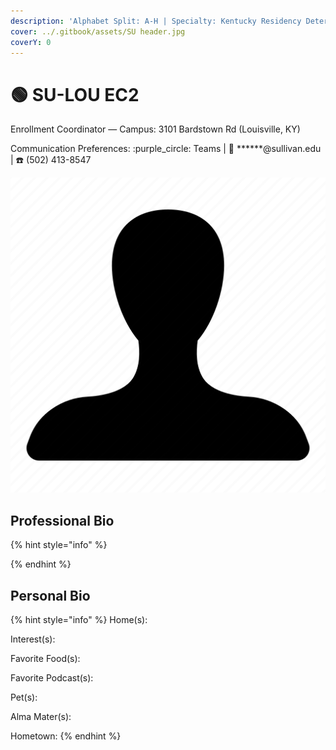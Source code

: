```yaml
---
description: 'Alphabet Split: A-H | Specialty: Kentucky Residency Determination (KRD)'
cover: ../.gitbook/assets/SU header.jpg
coverY: 0
---
```


# 🟢 SU-LOU EC2

Enrollment Coordinator — Campus: 3101 Bardstown Rd (Louisville, KY)

Communication Preferences: :purple\_circle: Teams | :e-mail: \*\*\*\*\*\*@sullivan.edu | :telephone: (502) 413-8547

![](../.gitbook/assets/unisex-avatar.png)

## Professional Bio

{% hint style="info" %}

{% endhint %}

## Personal Bio

{% hint style="info" %}
Home(s):&#x20;

Interest(s):

Favorite Food(s):&#x20;

Favorite Podcast(s):&#x20;

Pet(s):&#x20;

Alma Mater(s):&#x20;

Hometown:&#x20;
{% endhint %}
